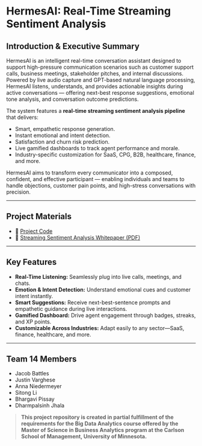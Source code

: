 # HermesAI: Real-Time Streaming Sentiment Analysis

## Introduction & Executive Summary

HermesAI is an intelligent real-time conversation assistant designed to support high-pressure communication scenarios such as customer support calls, business meetings, stakeholder pitches, and internal discussions. Powered by live audio capture and GPT-based natural language processing, HermesAI listens, understands, and provides actionable insights during active conversations — offering next-best response suggestions, emotional tone analysis, and conversation outcome predictions.

The system features a **real-time streaming sentiment analysis pipeline** that delivers:
- Smart, empathetic response generation.
- Instant emotional and intent detection.
- Satisfaction and churn risk prediction.
- Live gamified dashboards to track agent performance and morale.
- Industry-specific customization for SaaS, CPG, B2B, healthcare, finance, and more.

HermesAI aims to transform every communicator into a composed, confident, and effective participant — enabling individuals and teams to handle objections, customer pain points, and high-stress conversations with precision.

---

## Project Materials

- 📄 [Project Code](https://github.com/SITONGRUC/HermesAI/tree/main/project_script)
- 📄 [Streaming Sentiment Analysis Whitepaper (PDF)](https://github.com/SITONGRUC/HermesAI/blob/main/flier.pdf)


---

## Key Features

- **Real-Time Listening:** Seamlessly plug into live calls, meetings, and chats.
- **Emotion & Intent Detection:** Understand emotional cues and customer intent instantly.
- **Smart Suggestions:** Receive next-best-sentence prompts and empathetic guidance during live interactions.
- **Gamified Dashboard:** Drive agent engagement through badges, streaks, and XP points.
- **Customizable Across Industries:** Adapt easily to any sector—SaaS, finance, healthcare, and more.

---

## Team 14 Members
- Jacob Battles
- Justin Varghese
- Anna Niedermeyer
- Sitong Li
- Bhargavi Pissay
- Dharmpalsinh Jhala

> **This project repository is created in partial fulfillment of the requirements for the Big Data Analytics course offered by the Master of Science in Business Analytics program at the Carlson School of Management, University of Minnesota.**